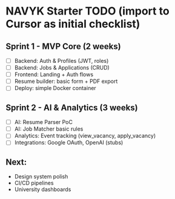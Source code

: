 # NAVYK Starter TODO (import to Cursor as initial checklist)

## Sprint 1 - MVP Core (2 weeks)
- [ ] Backend: Auth & Profiles (JWT, roles)
- [ ] Backend: Jobs & Applications (CRUD)
- [ ] Frontend: Landing + Auth flows
- [ ] Resume builder: basic form + PDF export
- [ ] Deploy: simple Docker container

## Sprint 2 - AI & Analytics (3 weeks)
- [ ] AI: Resume Parser PoC
- [ ] AI: Job Matcher basic rules
- [ ] Analytics: Event tracking (view_vacancy, apply_vacancy)
- [ ] Integrations: Google OAuth, OpenAI (stubs)

## Next:
- Design system polish
- CI/CD pipelines
- University dashboards
